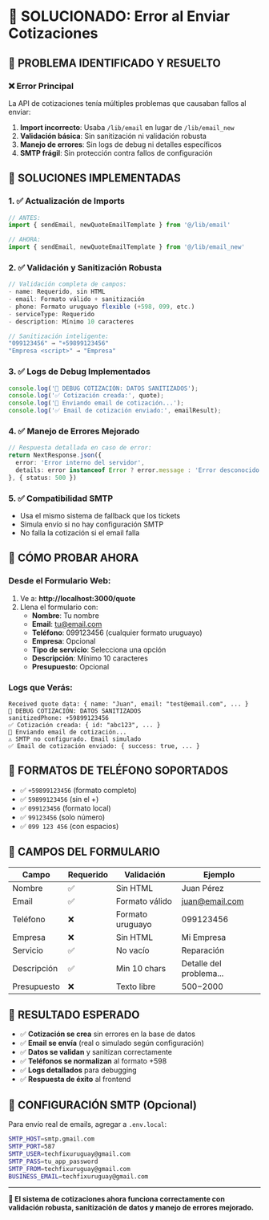 # 🚨 SOLUCIONADO: Error al Enviar Cotizaciones

## 🎯 PROBLEMA IDENTIFICADO Y RESUELTO

### **❌ Error Principal**
La API de cotizaciones tenía múltiples problemas que causaban fallos al enviar:

1. **Import incorrecto**: Usaba `/lib/email` en lugar de `/lib/email_new`
2. **Validación básica**: Sin sanitización ni validación robusta
3. **Manejo de errores**: Sin logs de debug ni detalles específicos
4. **SMTP frágil**: Sin protección contra fallos de configuración

## 🔧 SOLUCIONES IMPLEMENTADAS

### **1. ✅ Actualización de Imports**
```typescript
// ANTES:
import { sendEmail, newQuoteEmailTemplate } from '@/lib/email'

// AHORA:
import { sendEmail, newQuoteEmailTemplate } from '@/lib/email_new'
```

### **2. ✅ Validación y Sanitización Robusta**
```typescript
// Validación completa de campos:
- name: Requerido, sin HTML
- email: Formato válido + sanitización
- phone: Formato uruguayo flexible (+598, 099, etc.)
- serviceType: Requerido
- description: Mínimo 10 caracteres

// Sanitización inteligente:
"099123456" → "+59899123456"
"Empresa <script>" → "Empresa"
```

### **3. ✅ Logs de Debug Implementados**
```typescript
console.log('📝 DEBUG COTIZACIÓN: DATOS SANITIZADOS');
console.log('✅ Cotización creada:', quote);
console.log('📧 Enviando email de cotización...');
console.log('✅ Email de cotización enviado:', emailResult);
```

### **4. ✅ Manejo de Errores Mejorado**
```typescript
// Respuesta detallada en caso de error:
return NextResponse.json({ 
  error: 'Error interno del servidor',
  details: error instanceof Error ? error.message : 'Error desconocido'
}, { status: 500 })
```

### **5. ✅ Compatibilidad SMTP**
- Usa el mismo sistema de fallback que los tickets
- Simula envío si no hay configuración SMTP
- No falla la cotización si el email falla

## 🧪 CÓMO PROBAR AHORA

### **Desde el Formulario Web:**
1. Ve a: **http://localhost:3000/quote**
2. Llena el formulario con:
   - **Nombre**: Tu nombre
   - **Email**: tu@email.com
   - **Teléfono**: 099123456 (cualquier formato uruguayo)
   - **Empresa**: Opcional
   - **Tipo de servicio**: Selecciona una opción
   - **Descripción**: Mínimo 10 caracteres
   - **Presupuesto**: Opcional

### **Logs que Verás:**
```
Received quote data: { name: "Juan", email: "test@email.com", ... }
📝 DEBUG COTIZACIÓN: DATOS SANITIZADOS
sanitizedPhone: +59899123456
✅ Cotización creada: { id: "abc123", ... }
📧 Enviando email de cotización...
⚠️ SMTP no configurado. Email simulado
✅ Email de cotización enviado: { success: true, ... }
```

## 🎯 FORMATOS DE TELÉFONO SOPORTADOS

- ✅ `+59899123456` (formato completo)
- ✅ `59899123456` (sin el +)
- ✅ `099123456` (formato local)
- ✅ `99123456` (solo número)
- ✅ `099 123 456` (con espacios)

## 💼 CAMPOS DEL FORMULARIO

| Campo | Requerido | Validación | Ejemplo |
|-------|-----------|------------|---------|
| Nombre | ✅ | Sin HTML | Juan Pérez |
| Email | ✅ | Formato válido | juan@email.com |
| Teléfono | ❌ | Formato uruguayo | 099123456 |
| Empresa | ❌ | Sin HTML | Mi Empresa |
| Servicio | ✅ | No vacío | Reparación |
| Descripción | ✅ | Min 10 chars | Detalle del problema... |
| Presupuesto | ❌ | Texto libre | $500-$2000 |

## 🚀 RESULTADO ESPERADO

- ✅ **Cotización se crea** sin errores en la base de datos
- ✅ **Email se envía** (real o simulado según configuración)
- ✅ **Datos se validan** y sanitizan correctamente
- ✅ **Teléfonos se normalizan** al formato +598
- ✅ **Logs detallados** para debugging
- ✅ **Respuesta de éxito** al frontend

## 📧 CONFIGURACIÓN SMTP (Opcional)

Para envío real de emails, agregar a `.env.local`:
```bash
SMTP_HOST=smtp.gmail.com
SMTP_PORT=587
SMTP_USER=techfixuruguay@gmail.com
SMTP_PASS=tu_app_password
SMTP_FROM=techfixuruguay@gmail.com
BUSINESS_EMAIL=techfixuruguay@gmail.com
```

---

**🎉 El sistema de cotizaciones ahora funciona correctamente con validación robusta, sanitización de datos y manejo de errores mejorado.**
